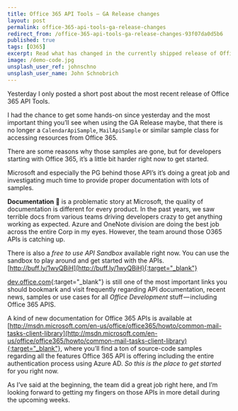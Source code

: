 ```yaml
---
title: Office 365 API Tools — GA Release changes
layout: post
permalink: office-365-api-tools-ga-release-changes
redirect_from: /office-365-api-tools-ga-release-changes-93f07da0d5b6
published: true
tags: [O365]
excerpt: Read what has changed in the currently shipped release of Office365 API Tools.
image: /demo-code.jpg
unsplash_user_ref: johnschno
unsplash_user_name: John Schnobrich
---
```


Yesterday I only posted a short post about the most recent release of Office 365 API Tools.

I had the chance to get some hands-on since yesterday and the most important thing you’ll see when using the GA Release maybe, that there is no longer a `CalendarApiSample`, `MailApiSample` or similar sample class for accessing resources from Office 365.

There are some reasons why those samples are gone, but for developers starting with Office 365, it’s a little bit harder right now to get started.

Microsoft and especially the PG behind those API’s it’s doing a great job and investigating much time to provide proper documentation with lots of samples.

**Documentation** 🙂 is a problematic story at Microsoft, the quality of documentation is different for every product. In the past years, we saw terrible docs from various teams driving developers crazy to get anything working as expected. Azure and OneNote division are doing the best job across the entire Corp in my eyes. However, the team around those O365 APIs is catching up.

There is also a *free to use API Sandbox* available right now. You can use the sandbox to play around and get started with the APIs. [http://buff.ly/1wyQBiH](http://buff.ly/1wyQBiH){:target="_blank"}

[dev.office.com](http://dev.office.com){:target="_blank"} is still one of the most important links you should bookmark and visit frequently regarding API documentation, recent news, samples or use cases for all *Office Development* stuff — including Office 365 APIS.

A kind of new documentation for Office 365 APIs is available at [http://msdn.microsoft.com/en-us/office/office365/howto/common-mail-tasks-client-library](http://msdn.microsoft.com/en-us/office/office365/howto/common-mail-tasks-client-library){:target="_blank"}, where you’ll find a ton of source-code samples regarding all the features Office 365 API is offering including the entire authentication process using Azure AD. *So this is the place to get started* for you right now.

As I’ve said at the beginning, the team did a great job right here, and I’m looking forward to getting my fingers on those APIs in more detail during the upcoming weeks.


